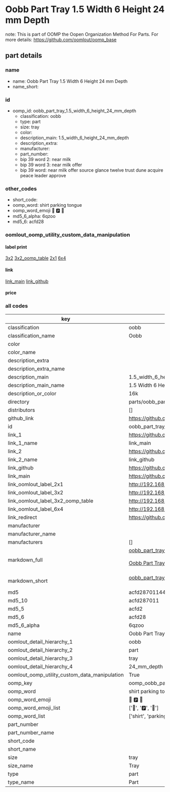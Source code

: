 # Oobb Part Tray 1.5 Width 6 Height 24 mm Depth  

note: This is part of OOMP the Oopen Organization Method For Parts. For more details: https://github.com/oomlout/oomp_base

##  part details
  







### name
* name: Oobb Part Tray 1.5 Width 6 Height 24 mm Depth
* name_short: 
### id
* oomp_id: oobb_part_tray_1.5_width_6_height_24_mm_depth
  * classification: oobb
  * type: part
  * size: tray
  * color: 
  * description_main: 1.5_width_6_height_24_mm_depth
  * description_extra: 
  * manufacturer: 
  * part_number: 
  * bip 39 word 2: near milk
  * bip 39 word 3: near milk offer
  * bip 39 word: near milk offer source glance twelve trust dune acquire peace leader approve

### other_codes
* short_code: 
* oomp_word: shirt parking tongue
* oomp_word_emoji :shirt: :parking: :tongue:
* md5_6_alpha: 6qzoo
* md5_6: acfd28






### oomlout_oomp_utility_custom_data_manipulation
#### label print
[3x2](http://192.168.1.245:1112/?label=oomp%206qzoo)
[3x2_oomp_table](http://192.168.1.108:1112/?label=oomp%206qzoo)
[2x1](http://192.168.1.242:1112/?label=oomp%206qzoo)
[6x4](http://192.168.1.55:1112/?label=oomp%206qzoo)    

#### link

[link_main](https://github.com/oomlout/oomlout_oomp_version_1_messy/tree/main/parts/oobb_part_tray_1.5_width_6_height_24_mm_depth) [link_github](https://github.com/oomlout/oomlout_oomp_version_1_messy/tree/main/parts/oobb_part_tray_1.5_width_6_height_24_mm_depth)                             

#### price







### all codes 
| key | value |  
| --- | --- |  
| classification | oobb |  
| classification_name | Oobb |  
| color |  |  
| color_name |  |  
| description_extra |  |  
| description_extra_name |  |  
| description_main | 1.5_width_6_height_24_mm_depth |  
| description_main_name | 1.5 Width 6 Height 24 mm Depth |  
| description_or_color | 16k |  
| directory | parts/oobb_part_tray_1.5_width_6_height_24_mm_depth |  
| distributors | [] |  
| github_link | https://github.com/oomlout/oomlout_oomp_part_src/tree/main/parts/oobb_part_tray_1.5_width_6_height_24_mm_depth |  
| id | oobb_part_tray_1.5_width_6_height_24_mm_depth |  
| link_1 | https://github.com/oomlout/oomlout_oomp_version_1_messy/tree/main/parts/oobb_part_tray_1.5_width_6_height_24_mm_depth |  
| link_1_name | link_main |  
| link_2 | https://github.com/oomlout/oomlout_oomp_version_1_messy/tree/main/parts/oobb_part_tray_1.5_width_6_height_24_mm_depth |  
| link_2_name | link_github |  
| link_github | https://github.com/oomlout/oomlout_oomp_version_1_messy/tree/main/parts/oobb_part_tray_1.5_width_6_height_24_mm_depth |  
| link_main | https://github.com/oomlout/oomlout_oomp_version_1_messy/tree/main/parts/oobb_part_tray_1.5_width_6_height_24_mm_depth |  
| link_oomlout_label_2x1 | http://192.168.1.242:1112/?label=oomp%206qzoo |  
| link_oomlout_label_3x2 | http://192.168.1.245:1112/?label=oomp%206qzoo |  
| link_oomlout_label_3x2_oomp_table | http://192.168.1.108:1112/?label=oomp%206qzoo |  
| link_oomlout_label_6x4 | http://192.168.1.55:1112/?label=oomp%206qzoo |  
| link_redirect | https://github.com/oomlout/oomlout_oomp_version_1_messy/tree/main/parts/oobb_part_tray_1.5_width_6_height_24_mm_depth |  
| manufacturer |  |  
| manufacturer_name |  |  
| manufacturers | [] |  
| markdown_full | [oobb_part_tray_1.5_width_6_height_24_mm_depth](none)<br>[](none)<br>[Oobb Part Tray 1.5 Width 6 Height 24 Mm Depth](none)<br><br> |  
| markdown_short | [oobb_part_tray_1.5_width_6_height_24_mm_depth](none)<br><br> |  
| md5 | acfd287011441d37ac315d0132e3249c |  
| md5_10 | acfd287011 |  
| md5_5 | acfd2 |  
| md5_6 | acfd28 |  
| md5_6_alpha | 6qzoo |  
| name | Oobb Part Tray 1.5 Width 6 Height 24 mm Depth |  
| oomlout_detail_hierarchy_1 | oobb |  
| oomlout_detail_hierarchy_2 | part |  
| oomlout_detail_hierarchy_3 | tray |  
| oomlout_detail_hierarchy_4 | 24_mm_depth |  
| oomlout_oomp_utility_custom_data_manipulation | True |  
| oomp_key | oomp_oobb_part_tray_1.5_width_6_height_24_mm_depth |  
| oomp_word | shirt parking tongue |  
| oomp_word_emoji | :shirt: :parking: :tongue: |  
| oomp_word_emoji_list | [':shirt:', ':parking:', ':tongue:'] |  
| oomp_word_list | ['shirt', 'parking', 'tongue'] |  
| part_number |  |  
| part_number_name |  |  
| short_code |  |  
| short_name |  |  
| size | tray |  
| size_name | Tray |  
| type | part |  
| type_name | Part |  
